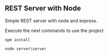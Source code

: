 ## REST Server with Node

Simple REST server with node and express.

Execute the next commands to use the project
```
npm install
```

```
node server\server
```